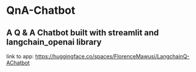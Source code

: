 # QnA-Chatbot
A Q &amp; A Chatbot built with streamlit and langchain_openai library
---
link to app: https://huggingface.co/spaces/FlorenceMawusi/LangchainQ-AChatbot
